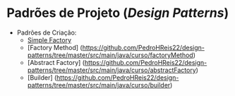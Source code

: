 # Padrões de Projeto (*Design Patterns*)

- Padrões de Criação:
  - [Simple Factory](https://github.com/PedroHReis22/design-patterns/tree/master/src/main/java/curso/simpleFactory)
  - [Factory Method] (https://github.com/PedroHReis22/design-patterns/tree/master/src/main/java/curso/factoryMethod)
  - [Abstract Factory] (https://github.com/PedroHReis22/design-patterns/tree/master/src/main/java/curso/abstractFactory)
  - [Builder] (https://github.com/PedroHReis22/design-patterns/tree/master/src/main/java/curso/builder)

